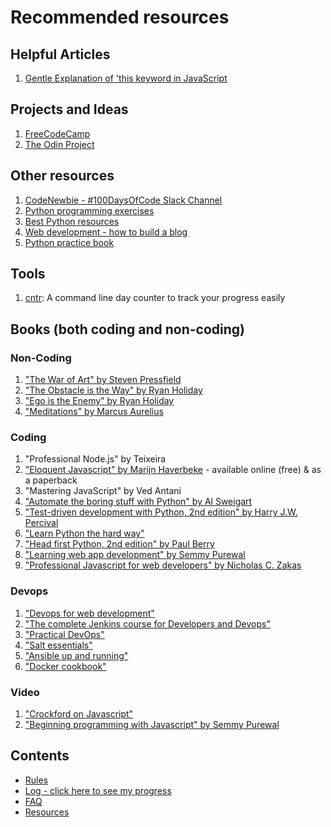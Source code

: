 # Recommended resources

## Helpful Articles
1. [Gentle Explanation of 'this keyword in JavaScript](http://rainsoft.io/gentle-explanation-of-this-in-javascript/)

## Projects and Ideas
1. [FreeCodeCamp](https://www.freecodecamp.com)
2. [The Odin Project](http://www.theodinproject.com/)

## Other resources
1. [CodeNewbie - #100DaysOfCode Slack Channel](https://codenewbie.typeform.com/to/uwsWlZ)
2. [Python programming exercises](https://github.com/zhiwehu/Python-programming-exercises/blob/master/100%2B%20Python%20challenging%20programming%20exercises.txt)
3. [Best Python resources](https://www.fullstackpython.com/best-python-resources.html)
4. [Web development - how to build a blog](https://www.udacity.com/course/web-development--cs253)
5. [Python practice book](http://anandology.com/python-practice-book/index.html)


## Tools
1. [cntr](https://github.com/nsgonultas/cntr): A command line day counter to track your progress easily

## Books (both coding and non-coding)

### Non-Coding
1. ["The War of Art" by Steven Pressfield](http://www.goodreads.com/book/show/1319.The_War_of_Art)
2. ["The Obstacle is the Way" by Ryan Holiday](http://www.goodreads.com/book/show/18668059-the-obstacle-is-the-way?ac=1&from_search=true)
3. ["Ego is the Enemy" by Ryan Holiday](http://www.goodreads.com/book/show/27036528-ego-is-the-enemy?from_search=true&search_version=service)
4. ["Meditations" by Marcus Aurelius](https://www.goodreads.com/book/show/662925.Meditations)

### Coding
1. "Professional Node.js" by Teixeira
2. ["Eloquent Javascript" by Marijn Haverbeke](http://eloquentjavascript.net/) - available online (free) & as a paperback
3. "Mastering JavaScript" by Ved Antani
4. ["Automate the boring stuff with Python" by Al Sweigart](https://automatetheboringstuff.com/)
5. ["Test-driven development with Python, 2nd edition" by Harry J.W. Percival](https://www.safaribooksonline.com/library/view/test-driven-development-with/9781491958698/)
6. ["Learn Python the hard way"](https://learnpythonthehardway.org/book/)
7. ["Head first Python, 2nd edition" by Paul Berry](https://www.safaribooksonline.com/library/view/head-first-python/9781491919521/)
8. ["Learning web app development" by Semmy Purewal](https://www.safaribooksonline.com/library/view/learning-web-app/9781449371388/)
9. ["Professional Javascript for web developers" by Nicholas C. Zakas](https://www.safaribooksonline.com/library/view/professional-javascript-for/9781118026694/)

### Devops
1. ["Devops for web development"](https://www.safaribooksonline.com/library/view/devops-for-web/9781786465702/)
2. ["The complete Jenkins course for Developers and Devops"](https://www.udemy.com/the-complete-jenkins-course-for-developers-and-devops/)
3. ["Practical DevOps"](https://www.safaribooksonline.com/library/view/practical-devops/9781785882876/)
4. ["Salt essentials"](https://www.safaribooksonline.com/library/view/salt-essentials/9781491914427/)
5. ["Ansible up and running"](https://www.safaribooksonline.com/library/view/ansible-up-and/9781491915318/)
6. ["Docker cookbook"](https://www.safaribooksonline.com/library/view/docker-cookbook/9781783984862/)

### Video
1. ["Crockford on Javascript"](https://www.youtube.com/playlist?list=PL7664379246A246CB)
2. ["Beginning programming with Javascript" by Semmy Purewal](https://www.safaribooksonline.com/library/view/beginning-programming-with/9781491917824/)

## Contents
* [Rules](rules.md)
* [Log - click here to see my progress](log.md)
* [FAQ](FAQ.md)
* [Resources](resources.md)
